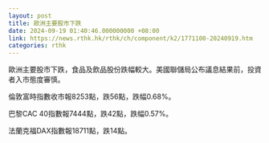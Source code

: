 ```yaml
---
layout: post
title: 歐洲主要股市下跌
date: 2024-09-19 01:40:46.000000000 +08:00
link: https://news.rthk.hk/rthk/ch/component/k2/1771100-20240919.htm
categories: rthk
---
```


歐洲主要股市下跌，食品及飲品股份跌幅較大。美國聯儲局公布議息結果前，投資者入市態度審慎。

倫敦富時指數收市報8253點，跌56點，跌幅0.68%。

巴黎CAC 40指數報7444點，跌42點，跌幅0.57%。

法蘭克福DAX指數報18711點，跌14點。
